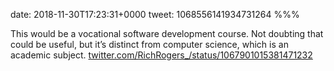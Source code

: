 date: 2018-11-30T17:23:31+0000
tweet: 1068556141934731264
%%%

This would be a vocational software development course. Not doubting that could be useful, but it’s distinct from computer science, which is an academic subject. [twitter.com/RichRogers\_/status/1067901015381471232](https://twitter.com/RichRogers_/status/1067901015381471232)
